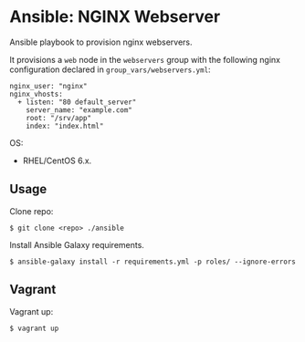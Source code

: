 Ansible: NGINX Webserver
=======================

Ansible playbook to provision nginx webservers.

It provisions a `web` node in the `webservers` group with the following nginx configuration declared in `group_vars/webservers.yml`:

    nginx_user: "nginx"
    nginx_vhosts:
      + listen: "80 default_server"
        server_name: "example.com"
        root: "/srv/app"
        index: "index.html"

OS:
- RHEL/CentOS 6.x.

Usage
-----

Clone repo:
    
    $ git clone <repo> ./ansible

Install Ansible Galaxy requirements.

    $ ansible-galaxy install -r requirements.yml -p roles/ --ignore-errors

Vagrant
-------

Vagrant up:

    $ vagrant up
